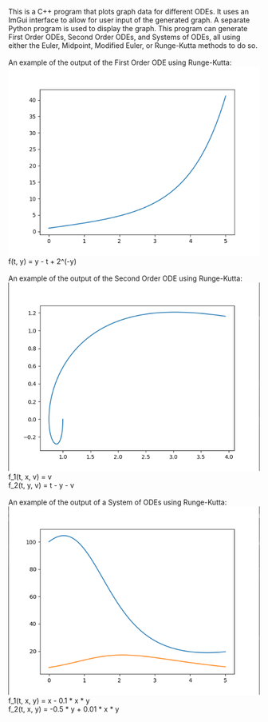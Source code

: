 This is a C++ program that plots graph data for different ODEs. It uses an ImGui interface to allow for user input of the generated graph. A separate Python program is used to display the graph. This program can generate First Order ODEs, Second Order ODEs, and Systems of ODEs, all using either the Euler, Midpoint, Modified Euler, or Runge-Kutta methods to do so.<br><br>
An example of the output of the First Order ODE using Runge-Kutta:<br>
![FirstODE](images/FirstODE.png)<br>
    f(t, y) = y - t + 2^(-y)<br><br>
An example of the output of the Second Order ODE using Runge-Kutta:<br>
![SecondODE](images/SecondODE.png)<br>
    f_1(t, x, v) = v<br>
    f_2(t, y, v) = t - y - v<br><br>
An example of the output of a System of ODEs using Runge-Kutta:<br>
![SystemODE](images/SystemODE.png)<br>
    f_1(t, x, y) = x - 0.1 * x * y<br>
    f_2(t, x, y) = -0.5 * y + 0.01 * x * y
